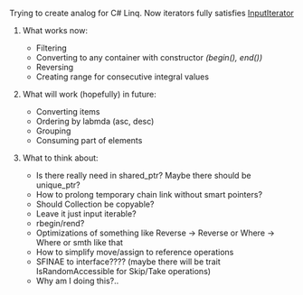 Trying to create analog for C# Linq.
Now iterators fully satisfies [InputIterator](https://en.cppreference.com/w/cpp/named_req/InputIterator)

1. What works now:
   - Filtering
   - Converting to any container with constructor *(begin(), end())*
   - Reversing
   - Creating range for consecutive integral values

2. What will work (hopefully) in future:
   - Converting items
   - Ordering by labmda (asc, desc)
   - Grouping
   - Consuming part of elements

3. What to think about:
   - Is there really need in shared_ptr? Maybe there should be unique_ptr?
   - How to prolong temporary chain link without smart pointers?
   - Should Collection be copyable?
   - Leave it just input iterable?
   - rbegin/rend?
   - Optimizations of something like Reverse -> Reverse or Where -> Where or smth like that
   - How to simplify move/assign to reference operations
   - SFINAE to interface???? (maybe there will be trait IsRandomAccessible for Skip/Take operations)
   - Why am I doing this?..
